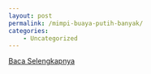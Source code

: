 ```yaml
---
layout: post
permalink: /mimpi-buaya-putih-banyak/
categories:
    - Uncategorized
---
```


[Baca Selengkapnya](/10)